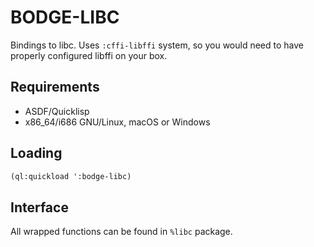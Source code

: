 # BODGE-LIBC

Bindings to libc. Uses `:cffi-libffi` system, so you would need to have properly
configured libffi on your box.

## Requirements

* ASDF/Quicklisp
* x86_64/i686 GNU/Linux, macOS or Windows

## Loading
```lisp
(ql:quickload ':bodge-libc)
```

## Interface
All wrapped functions can be found in `%libc` package.
